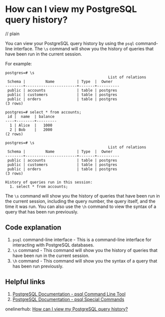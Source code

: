 # How can I view my PostgreSQL query history?
// plain

You can view your PostgreSQL query history by using the `psql` command-line interface. The `\s` command will show you the history of queries that have been run in the current session.

For example:

```
postgres=# \s
                                              List of relations
 Schema |         Name          | Type  |  Owner
--------+-----------------------+-------+----------
 public | accounts              | table | postgres
 public | customers             | table | postgres
 public | orders                | table | postgres
(3 rows)

postgres=# select * from accounts;
 id |  name  | balance
----+--------+---------
  1 | Alice  |   1000
  2 | Bob    |   2000
(2 rows)

postgres=# \s
                                              List of relations
 Schema |         Name          | Type  |  Owner
--------+-----------------------+-------+----------
 public | accounts              | table | postgres
 public | customers             | table | postgres
 public | orders                | table | postgres
(3 rows)

History of queries run in this session:
  1. select * from accounts;
```

The `\s` command will show you the history of queries that have been run in the current session, including the query number, the query itself, and the time it was run. You can also use the `\h` command to view the syntax of a query that has been run previously.

## Code explanation

1. `psql` command-line interface - This is a command-line interface for interacting with PostgreSQL databases.
2. `\s` command - This command will show you the history of queries that have been run in the current session.
3. `\h` command - This command will show you the syntax of a query that has been run previously.

## Helpful links
1. [PostgreSQL Documentation - psql Command Line Tool](https://www.postgresql.org/docs/current/app-psql.html)
2. [PostgreSQL Documentation - psql Special Commands](https://www.postgresql.org/docs/current/app-psql.html#APP-PSQL-SPECIAL-COMMANDS)

onelinerhub: [How can I view my PostgreSQL query history?](https://onelinerhub.com/postgresql/how-can-i-view-my-postgresql-query-history)